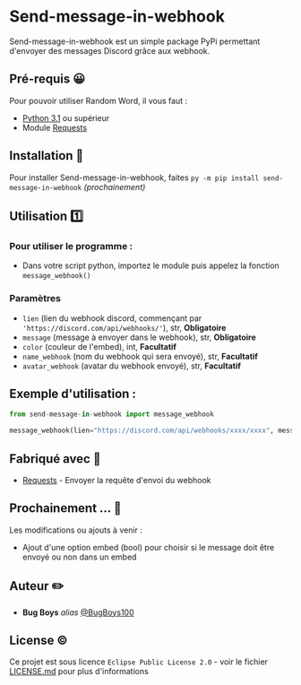 # Send-message-in-webhook

Send-message-in-webhook est un simple package PyPi permettant d'envoyer des messages Discord grâce aux webhook.

## Pré-requis 😀

Pour pouvoir utiliser Random Word, il vous faut : 

- [Python 3.1](https://www.python.org/downloads/) ou supérieur
- Module [Requests](https://pypi.org/project/requests/)

## Installation 📲

Pour installer Send-message-in-webhook, faites `py -m pip install send-message-in-webhook` *(prochainement)*

## Utilisation 1️⃣

### Pour utiliser le programme :
- Dans votre script python, importez le module puis appelez la fonction `message_webhook()`

### Paramètres 
- `lien` (lien du webhook discord, commençant par `'https://discord.com/api/webhooks/'`), str, __Obligatoire__
- `message` (message à envoyer dans le webhook), str, __Obligatoire__
- `color` (couleur de l'embed), int, __Facultatif__
- `name_webhook` (nom du webhook qui sera envoyé), str, __Facultatif__
- `avatar_webhook` (avatar du webhook envoyé), str, __Facultatif__

## Exemple d'utilisation :

```python
from send-message-in-webhook import message_webhook

message_webhook(lien="https://discord.com/api/webhooks/xxxx/xxxx", message='Hey !', color="0xFF0000", name_webhook="Le webhook")
```

## Fabriqué avec 🤝

* [Requests](https://pypi.org/project/requests/) - Envoyer la requête d'envoi du webhook

## Prochainement ... 🤔

Les modifications ou ajouts à venir :
- Ajout d'une option embed (bool) pour choisir si le message doit être envoyé ou non dans un embed

## Auteur ✏️
* **Bug Boys** _alias_ [@BugBoys100](https://github.com/BugBoys100)

## License ©️

Ce projet est sous licence ``Eclipse Public License 2.0`` - voir le fichier [LICENSE.md](LICENSE.md) pour plus d'informations

